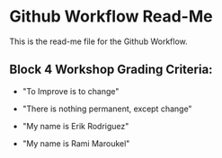 # Github Workflow Read-Me
This is the read-me file for the Github Workflow.

## Block 4 Workshop Grading Criteria:

- "To Improve is to change"
- "There is nothing permanent, except change"

- "My name is Erik Rodriguez"
- "My name is Rami Maroukel"
